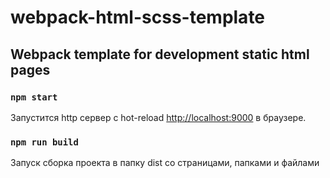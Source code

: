 # webpack-html-scss-template

## Webpack template for development static html pages

### `npm start`

Запустится http сервер с hot-reload
[http://localhost:9000](http://localhost:9000) в браузере.

### `npm run build`

Запуск сборка проекта в папку dist со страницами, папками и файлами
